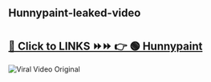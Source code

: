 
 ## Hunnypaint-leaked-video 

# <h2><a href="https://clipsfans.com/Hunnypaint&ref=git">🔗 Click to LINKS ⏩⏩ 👉 🟢 Hunnypaint </a></h2>

<a href="https://clipsfans.com/Hunnypaint&ref=git" rel="nofollow" data-target="animated-image.originalLink"><img src="https://i.ibb.co.com/xMMVF88/686577567.gif" alt="Viral Video Original" style="max-width: 100%; display: inline-block;" data-target="animated-image.originalImage"></a>
